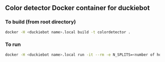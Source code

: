 ## Color detector Docker container for duckiebot

### To build (from root directory)
```bash
docker -H <duckiebot name>.local build -t colordetector . 
```

### To run
```bash
docker -H <duckiebot name>.local run -it --rm -e N_SPLITS=<number of horizontal sections> --name color-detector colordetector
```

